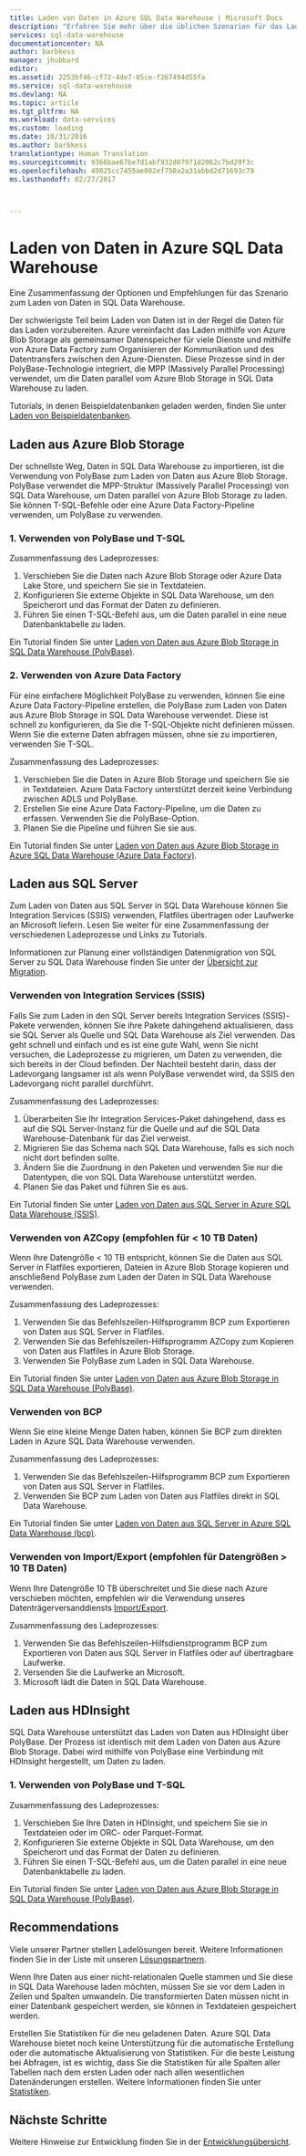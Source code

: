 ```yaml
---
title: Laden von Daten in Azure SQL Data Warehouse | Microsoft Docs
description: "Erfahren Sie mehr über die üblichen Szenarien für das Laden von Daten in SQL Data Warehouse. Dazu gehören die Verwendung von PolyBase, Azure Blob Storage, Flatfiles und Datenträgerversand. Sie können auch Drittanbietertools verwenden."
services: sql-data-warehouse
documentationcenter: NA
author: barbkess
manager: jhubbard
editor: 
ms.assetid: 2253bf46-cf72-4de7-85ce-f267494d55fa
ms.service: sql-data-warehouse
ms.devlang: NA
ms.topic: article
ms.tgt_pltfrm: NA
ms.workload: data-services
ms.custom: loading
ms.date: 10/31/2016
ms.author: barbkess
translationtype: Human Translation
ms.sourcegitcommit: 9366bae67be7d1abf932d07971d2062c7bd29f3c
ms.openlocfilehash: 49825cc7455ae082ef750a2a31abbd2d71693c79
ms.lasthandoff: 02/27/2017



---
```

# <a name="load-data-into-azure-sql-data-warehouse"></a>Laden von Daten in Azure SQL Data Warehouse
Eine Zusammenfassung der Optionen und Empfehlungen für das Szenario zum Laden von Daten in SQL Data Warehouse.

Der schwierigste Teil beim Laden von Daten ist in der Regel die Daten für das Laden vorzubereiten. Azure vereinfacht das Laden mithilfe von Azure Blob Storage als gemeinsamer Datenspeicher für viele Dienste und mithilfe von Azure Data Factory zum Organisieren der Kommunikation und des Datentransfers zwischen den Azure-Diensten. Diese Prozesse sind in der PolyBase-Technologie integriert, die MPP (Massively Parallel Processing) verwendet, um die Daten parallel vom Azure Blob Storage in SQL Data Warehouse zu laden. 

Tutorials, in denen Beispieldatenbanken geladen werden, finden Sie unter [Laden von Beispieldatenbanken][Load sample databases].

## <a name="load-from-azure-blob-storage"></a>Laden aus Azure Blob Storage
Der schnellste Weg, Daten in SQL Data Warehouse zu importieren, ist die Verwendung von PolyBase zum Laden von Daten aus Azure Blob Storage. PolyBase verwendet die MPP-Struktur (Massively Parallel Processing) von SQL Data Warehouse, um Daten parallel von Azure Blob Storage zu laden. Sie können T-SQL-Befehle oder eine Azure Data Factory-Pipeline verwenden, um PolyBase zu verwenden.

### <a name="1-use-polybase-and-t-sql"></a>1. Verwenden von PolyBase und T-SQL
Zusammenfassung des Ladeprozesses:

1. Verschieben Sie die Daten nach Azure Blob Storage oder Azure Data Lake Store, und speichern Sie sie in Textdateien.
2. Konfigurieren Sie externe Objekte in SQL Data Warehouse, um den Speicherort und das Format der Daten zu definieren.
3. Führen Sie einen T-SQL-Befehl aus, um die Daten parallel in eine neue Datenbanktabelle zu laden.

<!-- 5. Schedule and run a loading job. --> 

Ein Tutorial finden Sie unter [Laden von Daten aus Azure Blob Storage in SQL Data Warehouse (PolyBase)][Load data from Azure blob storage to SQL Data Warehouse (PolyBase)].

### <a name="2-use-azure-data-factory"></a>2. Verwenden von Azure Data Factory
Für eine einfachere Möglichkeit PolyBase zu verwenden, können Sie eine Azure Data Factory-Pipeline erstellen, die PolyBase zum Laden von Daten aus Azure Blob Storage in SQL Data Warehouse verwendet. Diese ist schnell zu konfigurieren, da Sie die T-SQL-Objekte nicht definieren müssen. Wenn Sie die externe Daten abfragen müssen, ohne sie zu importieren, verwenden Sie T-SQL. 

Zusammenfassung des Ladeprozesses:

1. Verschieben Sie die Daten in Azure Blob Storage und speichern Sie sie in Textdateien. Azure Data Factory unterstützt derzeit keine Verbindung zwischen ADLS und PolyBase.
2. Erstellen Sie eine Azure Data Factory-Pipeline, um die Daten zu erfassen. Verwenden Sie die PolyBase-Option.
4. Planen Sie die Pipeline und führen Sie sie aus.

Ein Tutorial finden Sie unter [Laden von Daten aus Azure Blob Storage in Azure SQL Data Warehouse (Azure Data Factory)][Load data from Azure blob storage to SQL Data Warehouse (Azure Data Factory)].

## <a name="load-from-sql-server"></a>Laden aus SQL Server
Zum Laden von Daten aus SQL Server in SQL Data Warehouse können Sie Integration Services (SSIS) verwenden, Flatfiles übertragen oder Laufwerke an Microsoft liefern. Lesen Sie weiter für eine Zusammenfassung der verschiedenen Ladeprozesse und Links zu Tutorials.

Informationen zur Planung einer vollständigen Datenmigration von SQL Server zu SQL Data Warehouse finden Sie unter der [Übersicht zur Migration][Migration overview]. 

### <a name="use-integration-services-ssis"></a>Verwenden von Integration Services (SSIS)
Falls Sie zum Laden in den SQL Server bereits Integration Services (SSIS)-Pakete verwenden, können Sie ihre Pakete dahingehend aktualisieren, dass sie SQL Server als Quelle und SQL Data Warehouse als Ziel verwenden. Das geht schnell und einfach und es ist eine gute Wahl, wenn Sie nicht versuchen, die Ladeprozesse zu migrieren, um Daten zu verwenden, die sich bereits in der Cloud befinden. Der Nachteil besteht darin, dass der Ladevorgang langsamer ist als wenn PolyBase verwendet wird, da SSIS den Ladevorgang nicht parallel durchführt.

Zusammenfassung des Ladeprozesses:

1. Überarbeiten Sie Ihr Integration Services-Paket dahingehend, dass es auf die SQL Server-Instanz für die Quelle und auf die SQL Data Warehouse-Datenbank für das Ziel verweist.
2. Migrieren Sie das Schema nach SQL Data Warehouse, falls es sich noch nicht dort befinden sollte.
3. Ändern Sie die Zuordnung in den Paketen und verwenden Sie nur die Datentypen, die von SQL Data Warehouse unterstützt werden.
4. Planen Sie das Paket und führen Sie es aus.

Ein Tutorial finden Sie unter [Laden von Daten aus SQL Server in Azure SQL Data Warehouse (SSIS)][Load data from SQL Server to Azure SQL Data Warehouse (SSIS)].

### <a name="use-azcopy-recommended-for--10-tb-data"></a>Verwenden von AZCopy (empfohlen für < 10 TB Daten)
Wenn Ihre Datengröße < 10 TB entspricht, können Sie die Daten aus SQL Server in Flatfiles exportieren, Dateien in Azure Blob Storage kopieren und anschließend PolyBase zum Laden der Daten in SQL Data Warehouse verwenden.

Zusammenfassung des Ladeprozesses:

1. Verwenden Sie das Befehlszeilen-Hilfsprogramm BCP zum Exportieren von Daten aus SQL Server in Flatfiles.
2. Verwenden Sie das Befehlszeilen-Hilfsprogramm AZCopy zum Kopieren von Daten aus Flatfiles in Azure Blob Storage.
3. Verwenden Sie PolyBase zum Laden in SQL Data Warehouse.

Ein Tutorial finden Sie unter [Laden von Daten aus Azure Blob Storage in SQL Data Warehouse (PolyBase)][Load data from Azure blob storage to SQL Data Warehouse (PolyBase)].

### <a name="use-bcp"></a>Verwenden von BCP
Wenn Sie eine kleine Menge Daten haben, können Sie BCP zum direkten Laden in Azure SQL Data Warehouse verwenden.

Zusammenfassung des Ladeprozesses:

1. Verwenden Sie das Befehlszeilen-Hilfsprogramm BCP zum Exportieren von Daten aus SQL Server in Flatfiles.
2. Verwenden Sie BCP zum Laden von Daten aus Flatfiles direkt in SQL Data Warehouse.

Ein Tutorial finden Sie unter [Laden von Daten aus SQL Server in Azure SQL Data Warehouse (bcp)][Load data from SQL Server to Azure SQL Data Warehouse (bcp)].

### <a name="use-importexport-recommended-for--10-tb-data"></a>Verwenden von Import/Export (empfohlen für Datengrößen > 10 TB Daten)
Wenn Ihre Datengröße 10 TB überschreitet und Sie diese nach Azure verschieben möchten, empfehlen wir die Verwendung unseres Datenträgerversanddiensts [Import/Export][Import/Export]. 

Zusammenfassung des Ladeprozesses:

1. Verwenden Sie das Befehlszeilen-Hilfsdienstprogramm BCP zum Exportieren von Daten aus SQL Server in Flatfiles oder auf übertragbare Laufwerke.
2. Versenden Sie die Laufwerke an Microsoft.
3. Microsoft lädt die Daten in SQL Data Warehouse.

## <a name="load-from-hdinsight"></a>Laden aus HDInsight
SQL Data Warehouse unterstützt das Laden von Daten aus HDInsight über PolyBase. Der Prozess ist identisch mit dem Laden von Daten aus Azure Blob Storage. Dabei wird mithilfe von PolyBase eine Verbindung mit HDInsight hergestellt, um Daten zu laden. 

### <a name="1-use-polybase-and-t-sql"></a>1. Verwenden von PolyBase und T-SQL
Zusammenfassung des Ladeprozesses:

1. Verschieben Sie Ihre Daten in HDInsight, und speichern Sie sie in Textdateien oder im ORC- oder Parquet-Format.
2. Konfigurieren Sie externe Objekte in SQL Data Warehouse, um den Speicherort und das Format der Daten zu definieren.
3. Führen Sie einen T-SQL-Befehl aus, um die Daten parallel in eine neue Datenbanktabelle zu laden.

Ein Tutorial finden Sie unter [Laden von Daten aus Azure Blob Storage in SQL Data Warehouse (PolyBase)][Load data from Azure blob storage to SQL Data Warehouse (PolyBase)].

## <a name="recommendations"></a>Recommendations
Viele unserer Partner stellen Ladelösungen bereit. Weitere Informationen finden Sie in der Liste mit unseren [Lösungspartnern][solution partners]. 

Wenn Ihre Daten aus einer nicht-relationalen Quelle stammen und Sie diese in SQL Data Warehouse laden möchten, müssen Sie sie vor dem Laden in Zeilen und Spalten umwandeln. Die transformierten Daten müssen nicht in einer Datenbank gespeichert werden, sie können in Textdateien gespeichert werden.

Erstellen Sie Statistiken für die neu geladenen Daten. Azure SQL Data Warehouse bietet noch keine Unterstützung für die automatische Erstellung oder die automatische Aktualisierung von Statistiken.  Für die beste Leistung bei Abfragen, ist es wichtig, dass Sie die Statistiken für alle Spalten aller Tabellen nach dem ersten Laden oder nach allen wesentlichen Datenänderungen erstellen.  Weitere Informationen finden Sie unter [Statistiken][Statistics].

## <a name="next-steps"></a>Nächste Schritte
Weitere Hinweise zur Entwicklung finden Sie in der [Entwicklungsübersicht][development overview].

<!--Image references-->

<!--Article references-->
[Load data from Azure blob storage to SQL Data Warehouse (PolyBase)]: ./sql-data-warehouse-load-from-azure-blob-storage-with-polybase.md
[Load data from Azure blob storage to SQL Data Warehouse (Azure Data Factory)]: ./sql-data-warehouse-load-from-azure-blob-storage-with-data-factory.md
[Load data from SQL Server to Azure SQL Data Warehouse (SSIS)]: ./sql-data-warehouse-load-from-sql-server-with-integration-services.md
[Load data from SQL Server to Azure SQL Data Warehouse (bcp)]: ./sql-data-warehouse-load-from-sql-server-with-bcp.md
[Load data from SQL Server to Azure SQL Data Warehouse (AZCopy)]: ./sql-data-warehouse-load-from-sql-server-with-azcopy.md

[Load sample databases]: ./sql-data-warehouse-load-sample-databases.md
[Migration overview]: ./sql-data-warehouse-overview-migrate.md
[solution partners]: ./sql-data-warehouse-partner-business-intelligence.md
[development overview]: ./sql-data-warehouse-overview-develop.md
[Statistics]: ./sql-data-warehouse-tables-statistics.md

<!--MSDN references-->

<!--Other Web references-->
[Import/Export]: https://azure.microsoft.com/documentation/articles/storage-import-export-service/

